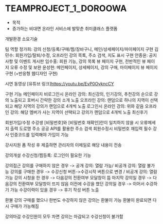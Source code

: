 # TEAMPROJECT_1_DOROOWA

<ul>
  <li>목적</li>
  <li>증가하는 비대면 온라인 서비스에 발맞춘 취미클래스 플랫폼</li>
</ul>



개발환경
소요기술




팀 역할
정가희: 강의 신청/등록/구매/찜/장바구니, 메인/상세페이지/마이페이지 구현
김민수: 회원가입/탈퇴/수정, 오프라인 강의 목록, 주소 검색, 지도 표시 구현
안종윤: 공지사항 및 이벤트 게시판
임수홍: 회원 기능, 강의 목록 뷰 페이지 구현, 전반적인 뷰 페이지 오류 수정 및 보완
윤성현: 메인페이지, 상세페이지, 강의 구매, 마이페이지 뷰 페이지 구현 (+반응형 웹디자인 구현)



시연 동영상
[유튜브 링크]https://youtu.be/EvP0OykncCY




구현 기능
메인페이지
비로그인시
온라인 강의: 최신강의, 인기강의, 추천강의 순으로 강의 노출되고 호버시 간략한 강의 소개 노출
오프라인 강의: 랜덤으로 하나의 지역이 선택되고 해당 지역의 강의가 랜덤으로 4개씩 노출
로그인시
온라인 강의: 위와 같음
오프라인 강의: 해당 멤버가 사는 지역이 선택되고 강의가 랜덤으로 4개씩 노출
최신후기

회원가입/수정
수강생
[비밀번호]와 [비밀번호 재확인]란이 일치하지 않을 시 오류메세지 출력
도로명 주소 공공 API를 활용한 주소 검색
회원수정시 비밀번호 재입력 필수
강사
인증코드를 입력해야 가입이 가능

강사지원
폼 작성 후 제출하면 관리자의 이메일로 해당 내용이 전송

강의개설
수강신청/찜등록: 로그인이 필요한 기능

강의접근
강의를 구매하지 않은 경우 -> 공개 강의: 열람 가능/ 비공개 강의: 열람 불가능
강의를 구매한 경우 -> 수강신청 버튼->수강시작 버튼으로 변경 / 비공개 강의: 열람 가능
강의 시청을 한 경우 -> 다음강의 전환여부 모달창이 뜸
마지막 강의일 경우 -> 다음강의 전환여부 모달창이 뜨지 않음
이전에 수강을 했던 강의일 경우 -> 이어서 수강하기 가능
수강이력이 있을 경우 -> 후기 작성 버튼 노출

환불
강의 구매를 했으나 한번도 수강하지 않은 강의는 환불이 가능
환불이 완료되면 다시 구매가 가능해짐

강의마감
수강인원이 모두 차면 강의는 마감되고 수강신청이 불가함
